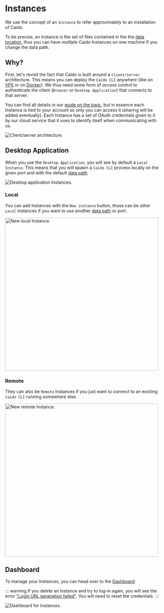 # Instances

We use the concept of an `Instance` to refer approximately to an installation of Caido.

To be precise, an Instance is the set of files contained in the the [data location](/guides/data_location.md), thus you can have _multiple_ Caido Instances on one machine if you change the data path.

## Why?

First, let's revisit the fact that Caido is built around a `client/server` architecture. This means you can deploy the `Caido CLI` anywhere (like on [VPS](/guides/vps.md) or on [Docker](/guides/docker.md)). We thus need some form of _access control_ to authenticate the client (`Browser` or `Desktop Application`) that connects to that server.

You can find all details in our [guide on the topic](/concepts/internals/authentication.md), but in essence each Instance is tied to your account so only you can access it (sharing will be added eventually). Each Instance has a set of OAuth credentials given to it by our cloud service that it uses to identify itself when communicating with us.

<img alt="Client/server architecture." src="/_images/client_server.png" no-shadow/>

## Desktop Application

When you use the `Desktop Application`, you will see by default a `Local Instance`. This means that you will spawn a `Caido CLI` process locally on the given port and with the default [data path](/guides/data_location.md).

<img alt="Desktop application Instances." src="/_images/instances_desktop.png" no-shadow/>

### Local

You can add Instances with the `New instance` button, those can be other `Local` Instances if you want to use another [data path](/guides/data_location.md) or port.

<img alt="New local Instance." src="/_images/instances_local.png" center width="500"/>

### Remote

They can also be `Remote` Instances if you just want to connect to an existing `Caido CLI` running somewhere else.

<img alt="New remote Instance." src="/_images/instances_remote.png" center width="500"/>

## Dashboard

To manage your Instances, you can head over to the [Dashboard](https://dashboard.caido.io/instances).

::: warning
If you delete an Instance and try to log-in again, you will see the error ["Login URL generation failed"](http://localhost:3000/common_errors.html#login-url-generation-failed). You will need to reset the credentials.
:::

<img alt="Dashboard for Instances." src="/_images/instances_dashboard.png"/>
